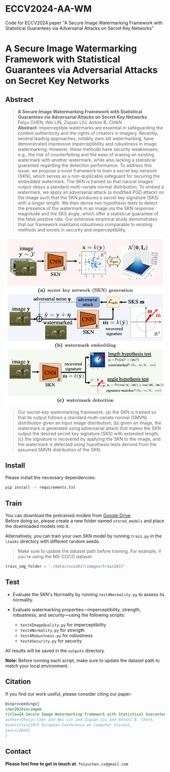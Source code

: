 # ECCV2024-AA-WM
Code for ECCV2024 paper "A Secure Image Watermarking Framework with Statistical Guarantees via Adversarial Attacks on Secret Key Networks"

# A Secure Image Watermarking Framework with Statistical Guarantees via Adversarial Attacks on Secret Key Networks


## Abstract

> **A Secure Image Watermarking Framework with Statistical Guarantees via Adversarial Attacks on Secret Key Networks**<br>
Feiyu CHEN, Wei LIN, Ziquan LIU, Antoni B. CHAN<br>
> **Abstract**: Imperceptible watermarks are essential in safeguarding the content authenticity and the rights of creators in imagery. Recently, several leading approaches, notably zero-bit watermarking, have demonstrated impressive imperceptibility and robustness in image watermarking. However, these methods have security weaknesses, e.g., the risk of counterfeiting and the ease of erasing an existing watermark with another watermark, while also lacking a statistical guarantee regarding the detection performance. To address this issue, we propose a novel framework to train a secret key network (SKN), which serves as a non-duplicable safeguard for securing the embedded watermark. The SKN is trained so that natural images' output obeys a standard multi-variate normal distribution. To embed a watermark, we apply an adversarial attack (a modified PGD attack) on the image such that the SKN produces a secret key signature (SKS) with a longer length. We then derive two hypothesis tests to detect the presence of the watermark in an image via the SKN response magnitude and the SKS angle, which offer a statistical guarantee of the false positive rate. Our extensive empirical study demonstrates that our framework maintains robustness comparable to existing methods and excels in security and imperceptibility.

 <p align="center">
  <img src="./images/model_arch.png" width="550"/>
</p>

> Our secret-key watermarking framework. (a) the SKN is trained so that its output follows a standard multi-variate normal (SMVN) distribution given an input image distribution; (b) given an  image, the watermark is generated using adversarial attack that makes the SKN output the desired secret key signature (SKS) with extended length; (c) the signature is recovered by applying the SKN to the image, and the watermark is detected using hypothesis tests derived from the assumed SMVN distribution of the SKN.

##  Install

Please install the necessary dependencies:

```bash
pip install -r requirements.txt
```


## Train

You can download the pretrained models from [Google Drive](https://drive.google.com/drive/folders/17z1uP2LLSWjKlFBZ6a0Und3FzgYY60LK?usp=drive_link).  
Before doing so, please create a new folder named `stored_models` and place the downloaded models into it.

Alternatively, you can train your own SKN model by running `train.py` in the `\tasks` directory with different random seeds.

> Make sure to update the dataset path before training. For example, if you're using the MS-COCO dataset:

```python
train_img_folder = './data/coco2017/images/train2017'
```

## Test

* Evaluate the SKN's Normality by running `test4Normality.py` to assess its normality. 

* Evaluate watermarking properties—imperceptibility, strength, robustness, and security—using the following scripts:
  * `test4ImageQuality.py` for imperceptibility
  * `test4Normality.py` for strength
  * `test4Robustness.py` for robustness
  * `test4Security.py` for security

All results will be saved in the `outputs` directory.

**Note:** Before running each script, make sure to update the dataset path to match your local environment.

## Citation

If you find our work useful, please consider citing our paper:

```bibtex
@inproceedings{
chen2024secimgwm
title={A Secure Image Watermarking Framework with Statistical Guarantees via Adversarial Attacks on Secret Key Networks}
author={Feiyu Chen and Wei Lin and Ziquan Liu and Antoni B. Chan},
booktitle={18th European Conference on Computer Vision},
year={2024}
}
```

## Contact

**Please feel free to get in touch at**: `feiyuchen.cs@gmail.com`



